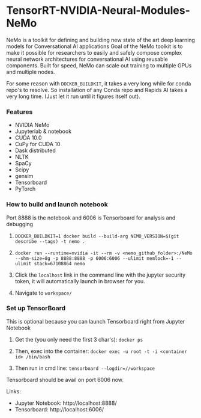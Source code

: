 # TensorRT-NVIDIA-Neural-Modules-NeMo
NeMo is a toolkit for defining and building new state of the art deep learning models for Conversational AI applications  Goal of the NeMo toolkit is to make it possible for researchers to easily and safely compose complex neural network architectures for conversational AI using reusable components. Built for speed, NeMo can scale out training to multiple GPUs and multiple nodes.

For some reason with `DOCKER_BUILDKIT`, it takes a very long while for conda repo's to resolve. So installation of any Conda repo and Rapids AI takes a very long time. (Just let it run until it figures itself out). 

### Features

- NVIDIA NeMo
- Jupyterlab & notebook
- CUDA 10.0
- CuPy for CUDA 10
- Dask distributed
- NLTK
- SpaCy
- Scipy
- gensim
- Tensorboard
- PyTorch


### How to build and launch notebook
Port 8888 is the notebook and 6006 is Tensorboard for analysis and debugging

1. ``` DOCKER_BUILDKIT=1 docker build --build-arg NEMO_VERSION=$(git describe --tags) -t nemo . ```

2. ``` docker run --runtime=nvidia -it --rm -v <nemo_github_folder>:/NeMo --shm-size=8g -p 8888:8888 -p 6006:6006 --ulimit memlock=-1 --ulimit stack=67108864 nemo ```

3. Click the `localhost` link in the command line with the jupyter security token, it will automatically launch in browser for you.

4. Navigate to `workspace/`

### Set up TensorBoard

This is optional because you can launch Tensorboard right from Jupyter Notebook

1. Get the <container id> (you only need the first 3 char's): ``` docker ps ```

2. Then, exec into the container: ``` docker exec -u root -t -i <container id> /bin/bash ```

3. Then run in cmd line: ``` tensorboard --logdir=//workspace ```

Tensorboard should be avail on port 6006 now.

Links:
  - Jupyter Notebook: http://localhost:8888/
  - Tensorboard: http://localhost:6006/
  
